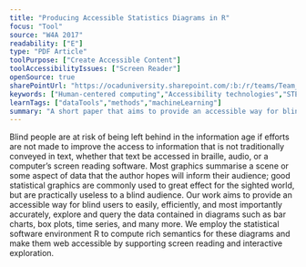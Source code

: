 ```yaml
---
title: "Producing Accessible Statistics Diagrams in R"
focus: "Tool"
source: "W4A 2017"
readability: ["E"]
type: "PDF Article"
toolPurpose: ["Create Accessible Content"]
toolAccessibilityIssues: ["Screen Reader"]
openSource: true
sharePointUrl: "https://ocaduniversity.sharepoint.com/:b:/r/teams/Team_WeCount/Shared%20Documents/Resources%20and%20Tools/Literature%20(curated)/Producing%20Accessible%20Statistics%20Diagrams%20in%20R.pdf?csf=1&web=1&e=nPpcqO"
keywords: ["Human-centered computing","Accessibility technologies","STEM Accessibility","accessible diagrams","Statistics"]
learnTags: ["dataTools","methods","machineLearning"]
summary: "A short paper that aims to provide an accessible way for blind users to easily and efficiently explore the data contained in diagrams such as bar charts, box plots and time series using the statistical software environment R. "
---
```

Blind people are at risk of being left behind in the information age if efforts are not made to improve the access to information that is not traditionally conveyed in text, whether that text be accessed in braille, audio, or a computer’s screen reading software. Most  graphics summarise a
scene or some aspect of data that the author hopes will inform their audience; good statistical graphics are commonly used to great effect for the sighted world, but are practically useless to a blind audience. Our work aims to provide
an accessible way for blind users to easily, efficiently, and most importantly accurately, explore and query the data contained in diagrams such as bar charts, box plots, time
series, and many more. We employ the  statistical software
environment R to compute rich semantics for these diagrams and make them web accessible by supporting screen reading and interactive exploration.
